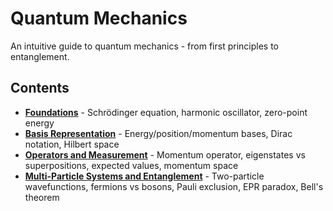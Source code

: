 # Quantum Mechanics

An intuitive guide to quantum mechanics - from first principles to entanglement.

## Contents

- **[Foundations](quantum-foundations.md)** - Schrödinger equation, harmonic oscillator, zero-point energy
- **[Basis Representation](quantum-basis-representation.md)** - Energy/position/momentum bases, Dirac notation, Hilbert space
- **[Operators and Measurement](quantum-operators.md)** - Momentum operator, eigenstates vs superpositions, expected values, momentum space
- **[Multi-Particle Systems and Entanglement](multi-particle-entanglement.md)** - Two-particle wavefunctions, fermions vs bosons, Pauli exclusion, EPR paradox, Bell's theorem
